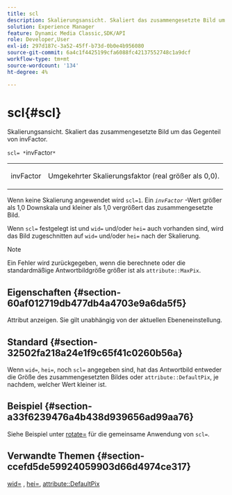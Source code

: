 ```yaml
---
title: scl
description: Skalierungsansicht. Skaliert das zusammengesetzte Bild um das Gegenteil von invFactor.
solution: Experience Manager
feature: Dynamic Media Classic,SDK/API
role: Developer,User
exl-id: 297d187c-3a52-45ff-b73d-0b0e4b956080
source-git-commit: 6a4c1f4425199cfa6088fc42137552748c1a9dcf
workflow-type: tm+mt
source-wordcount: '134'
ht-degree: 4%

---
```


# scl{#scl}

Skalierungsansicht. Skaliert das zusammengesetzte Bild um das Gegenteil von invFactor.

`scl= *`invFactor`*`

<table id="simpletable_A09F5EECAC2B4E0F8633D71C6AD36D8D"> 
 <tr class="strow"> 
  <td class="stentry"> <p><span class="varname"> invFactor</span> </p> </td> 
  <td class="stentry"> <p>Umgekehrter Skalierungsfaktor (real größer als 0,0). </p></td> 
 </tr> 
</table>

Wenn keine Skalierung angewendet wird `scl=1`. Ein *`invFactor`* -Wert größer als 1,0 Downskala und kleiner als 1,0 vergrößert das zusammengesetzte Bild.

Wenn `scl=` festgelegt ist und `wid=` und/oder `hei=` auch vorhanden sind, wird das Bild zugeschnitten auf `wid=` und/oder `hei=` nach der Skalierung.

>[!NOTE]
>
>Ein Fehler wird zurückgegeben, wenn die berechnete oder die standardmäßige Antwortbildgröße größer ist als `attribute::MaxPix`.

## Eigenschaften {#section-60af012719db477db4a4703e9a6da5f5}

Attribut anzeigen. Sie gilt unabhängig von der aktuellen Ebeneneinstellung.

## Standard {#section-32502fa218a24e1f9c65f41c0260b56a}

Wenn `wid=`, `hei=`, noch `scl=` angegeben sind, hat das Antwortbild entweder die Größe des zusammengesetzten Bildes oder `attribute::DefaultPix`, je nachdem, welcher Wert kleiner ist.

## Beispiel {#section-a33f6239476a4b438d939656ad99aa76}

Siehe Beispiel unter [rotate=](../../../../../is-api/http-ref/image-serving-api-ref/c-http-protocol-reference/c-command-reference/r-rotate.md#reference-12abb086635546ec9ec2e1a793dc1096) für die gemeinsame Anwendung von `scl=`.

## Verwandte Themen {#section-ccefd5de59924059903d66d4974ce317}

[wid=](../../../../../is-api/http-ref/image-serving-api-ref/c-http-protocol-reference/c-command-reference/r-is-http-wid.md#reference-bfeadcb67bf4485f851eb21345527e47) , [hei=](../../../../../is-api/http-ref/image-serving-api-ref/c-http-protocol-reference/c-command-reference/r-is-http-hei.md#reference-6d6f556ccc0e4b98a815e8a5c1944a96), [attribute::DefaultPix](../../../../../is-api/image-catalog/image-serving-api-ref/c-image-catalog-reference/c-attributes-reference/r-defaultpix.md#reference-996b2c22b30f4fd9b970c84063306df1)
